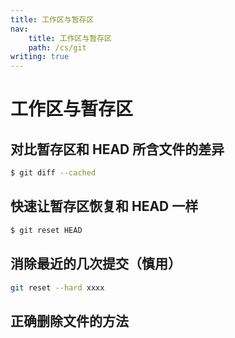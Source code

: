 ```yaml
---
title: 工作区与暂存区
nav:
    title: 工作区与暂存区
    path: /cs/git
writing: true
---
```


# 工作区与暂存区

## 对比暂存区和 HEAD 所含文件的差异

```bash
$ git diff --cached
```

## 快速让暂存区恢复和 HEAD 一样

```bash
$ git reset HEAD
```

## 消除最近的几次提交（慎用）

```bash
git reset --hard xxxx
```

## 正确删除文件的方法
